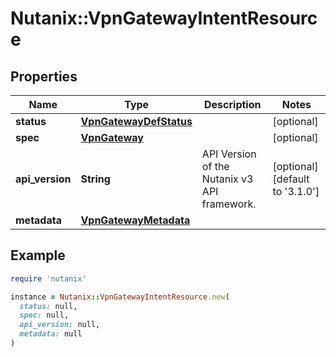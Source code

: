 # Nutanix::VpnGatewayIntentResource

## Properties

| Name | Type | Description | Notes |
| ---- | ---- | ----------- | ----- |
| **status** | [**VpnGatewayDefStatus**](VpnGatewayDefStatus.md) |  | [optional] |
| **spec** | [**VpnGateway**](VpnGateway.md) |  | [optional] |
| **api_version** | **String** | API Version of the Nutanix v3 API framework. | [optional][default to &#39;3.1.0&#39;] |
| **metadata** | [**VpnGatewayMetadata**](VpnGatewayMetadata.md) |  |  |

## Example

```ruby
require 'nutanix'

instance = Nutanix::VpnGatewayIntentResource.new(
  status: null,
  spec: null,
  api_version: null,
  metadata: null
)
```

